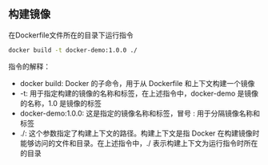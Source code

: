 ## 构建镜像

在Dockerfile文件所在的目录下运行指令

```bash
docker build -t docker-demo:1.0.0 ./
```

指令的解释：

- docker build: Docker 的子命令，用于从 Dockerfile 和上下文构建一个镜像
- -t: 用于指定构建的镜像的名称和标签，在上述指令中，docker-demo 是镜像的名称，1.0 是镜像的标签
- docker-demo:1.0.0: 这是指定的镜像名称和标签，冒号 : 用于分隔镜像名称和标签
- ./: 这个参数指定了构建上下文的路径。构建上下文是指 Docker 在构建镜像时能够访问的文件和目录。在上述指令中，./
  表示构建上下文为运行指令时所在的目录

